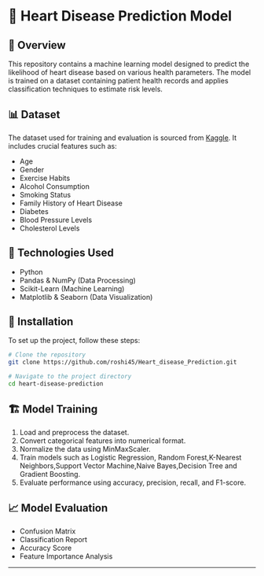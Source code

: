 # 🏥 Heart Disease Prediction Model

## 🌟 Overview
This repository contains a machine learning model designed to predict the likelihood of heart disease based on various health parameters. The model is trained on a dataset containing patient health records and applies classification techniques to estimate risk levels.

## 📊 Dataset
The dataset used for training and evaluation is sourced from [Kaggle](https://www.kaggle.com/datasets/oktayrdeki/heart-disease/data). It includes crucial features such as:
- Age
- Gender
- Exercise Habits
- Alcohol Consumption
- Smoking Status
- Family History of Heart Disease
- Diabetes
- Blood Pressure Levels
- Cholesterol Levels

## 🔧 Technologies Used
- Python
- Pandas & NumPy (Data Processing)
- Scikit-Learn (Machine Learning)
- Matplotlib & Seaborn (Data Visualization)

## 🚀 Installation
To set up the project, follow these steps:

```bash
# Clone the repository
git clone https://github.com/roshi45/Heart_disease_Prediction.git

# Navigate to the project directory
cd heart-disease-prediction

```

## 🏗️ Model Training
1. Load and preprocess the dataset.
2. Convert categorical features into numerical format.
3. Normalize the data using MinMaxScaler.
4. Train models such as Logistic Regression, Random Forest,K-Nearest Neighbors,Support Vector Machine,Naive Bayes,Decision Tree and Gradient Boosting.
5. Evaluate performance using accuracy, precision, recall, and F1-score.


## 📈 Model Evaluation
- Confusion Matrix
- Classification Report
- Accuracy Score
- Feature Importance Analysis


---


